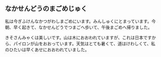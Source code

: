 ﻿---
layout: post
published: true
category: testing
tagline: testing japanese text
tags: 
  - testing
  - japanese
---

## なかせんどうのまごめじゅく

私は今ぎふけんなかつがわしまごめにいます。みんしゅくにとまっています。今朝、早く起きて、なかせんどうでつまごへ歩いて、午後まごめへ帰りました。

きそさんみゃくは美しいです。山は木におおわれていますが、これは日本ですから、パイロンが山をおおっています。天気はとても暑くて、道はけわしくて、私のひたいは早くあせにおおわれていました。
